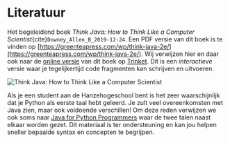 # Literatuur

Het begeleidend boek *Think Java: How to Think Like a Computer Scientist*{cite}`Downey_Allen_B_2019-12-24`. Een PDF versie van dit boek is te vinden op [https://greenteapress.com/wp/think-java-2e/](https://greenteapress.com/wp/think-java-2e/).  Wij verwijzen hier en daar ook naar de [online versie](https://books.trinket.io/thinkjava2/) van dit boek op [Trinket](https://trinket.io/). Dit is een *interactieve* versie waar je tegelijkertijd code fragmenten kan schrijven en uitvoeren.

![Think Java: How to Think Like a Computer Scientist](images/think_java_2nd.png)

Als je een student aan de Hanzehogeschool bent is het zeer waarschijnlijk dat je Python als eerste taal hebt geleerd. Je zult veel overeenkomsten met Java zien, maar ook voldoende verschillen! Om deze reden verwijzen we ook soms naar [Java for Python Programmers](https://fpl.cs.depaul.edu/jriely/java4python/index.html) waar de twee talen naast elkaar worden gezet. Dit materiaal is ter ondersteuning en kan jou helpen sneller bepaalde syntax en concepten te begrijpen.

<!--
![Head First Design Patterns: Building Extensible and Maintainable Object-Oriented Software 2nd Edition](images/design_patterns_2nd.png)
-->

```{bibliography}
```